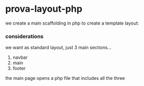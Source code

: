 # prova-layout-php

we create a main scaffolding in php to create a template layout:

### considerations

we want as standard layout, just 3 main sections...

1. navbar
2. main
3. footer

the main page opens a php file that includes all the three
